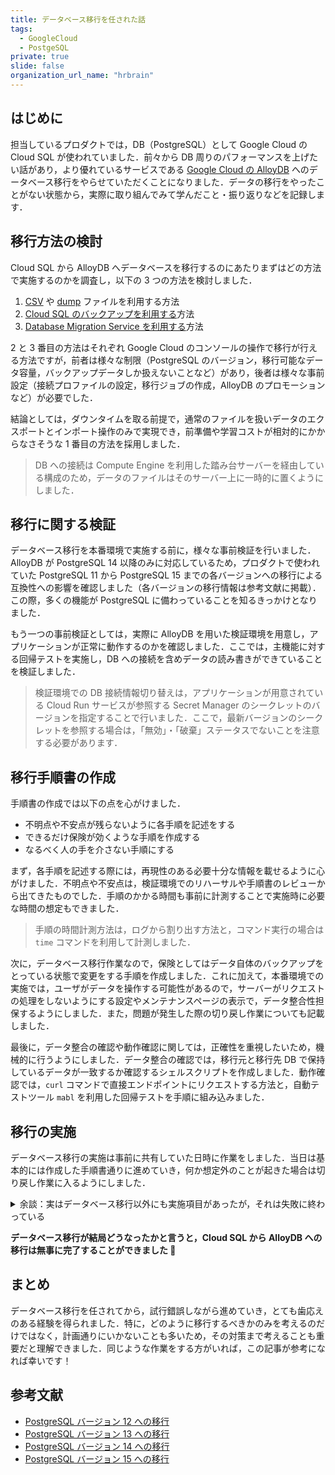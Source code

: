 ```yaml
---
title: データベース移行を任された話
tags:
  - GoogleCloud
  - PostgeSQL
private: true
slide: false
organization_url_name: "hrbrain"
---
```


## はじめに
担当しているプロダクトでは，DB（PostgreSQL）として Google Cloud の Cloud SQL が使われていました．前々から DB 周りのパフォーマンスを上げたい話があり，より優れているサービスである [Google Cloud の AlloyDB](https://cloud.google.com/products/alloydb?hl=en) へのデータベース移行をやらせていただくことになりました．データの移行をやったことがない状態から，実際に取り組んでみて学んだこと・振り返りなどを記録します．

## 移行方法の検討
Cloud SQL から AlloyDB へデータベースを移行するのにあたりまずはどの方法で実施するのかを調査し，以下の 3 つの方法を検討しました．

1. [CSV](https://cloud.google.com/alloydb/docs/export-csv-file) や [dump](https://cloud.google.com/alloydb/docs/export-dmp-file) ファイルを利用する方法
2. [Cloud SQL のバックアップを利用する](https://cloud.google.com/alloydb/docs/migrate-cloud-sql-to-alloydb)方法
3. [Database Migration Service を利用する](https://cloud.google.com/database-migration/docs/postgresql-to-alloydb/quickstart)方法

2 と 3 番目の方法はそれぞれ Google Cloud のコンソールの操作で移行が行える方法ですが，前者は様々な制限（PostgreSQL のバージョン，移行可能なデータ容量，バックアップデータしか扱えないことなど）があり，後者は様々な事前設定（接続プロファイルの設定，移行ジョブの作成，AlloyDB のプロモーションなど）が必要でした．

結論としては，ダウンタイムを取る前提で，通常のファイルを扱いデータのエクスポートとインポート操作のみで実現でき，前準備や学習コストが相対的にかからなさそうな 1 番目の方法を採用しました．

> DB への接続は Compute Engine を利用した踏み台サーバーを経由している構成のため，データのファイルはそのサーバー上に一時的に置くようにしました．

## 移行に関する検証
データベース移行を本番環境で実施する前に，様々な事前検証を行いました．AlloyDB が PostgreSQL 14 以降のみに対応しているため，プロダクトで使われていた PostgreSQL 11 から PostgreSQL 15 までの各バージョンへの移行による互換性への影響を確認しました（各バージョンの移行情報は参考文献に掲載）．この際，多くの機能が PostgreSQL に備わっていることを知るきっかけとなりました．

もう一つの事前検証としては，実際に AlloyDB を用いた検証環境を用意し，アプリケーションが正常に動作するのかを確認しました．ここでは，主機能に対する回帰テストを実施し，DB への接続を含めデータの読み書きができていることを検証しました．

> 検証環境での DB 接続情報切り替えは，アプリケーションが用意されている Cloud Run サービスが参照する Secret Manager のシークレットのバージョンを指定することで行いました．ここで，最新バージョンのシークレットを参照する場合は，「無効」・「破棄」ステータスでないことを注意する必要があります．

## 移行手順書の作成
手順書の作成では以下の点を心がけました．
- 不明点や不安点が残らないように各手順を記述をする
- できるだけ保険が効くような手順を作成する
- なるべく人の手を介さない手順にする

まず，各手順を記述する際には，再現性のある必要十分な情報を載せるように心がけました．不明点や不安点は，検証環境でのリハーサルや手順書のレビューから出てきたものでした．手順のかかる時間も事前に計測することで実施時に必要な時間の想定もできました．

> 手順の時間計測方法は，ログから割り出す方法と，コマンド実行の場合は `time` コマンドを利用して計測しました．

次に，データベース移行作業なので，保険としてはデータ自体のバックアップをとっている状態で変更をする手順を作成しました．これに加えて，本番環境での実施では，ユーザがデータを操作する可能性があるので，サーバーがリクエストの処理をしないようにする設定やメンテナンスページの表示で，データ整合性担保するようにしました．また，問題が発生した際の切り戻し作業についても記載しました．

最後に，データ整合の確認や動作確認に関しては，正確性を重視したいため，機械的に行うようにしました．データ整合の確認では，移行元と移行先 DB で保持しているデータが一致するか確認するシェルスクリプトを作成しました．動作確認では，`curl` コマンドで直接エンドポイントにリクエストする方法と，自動テストツール `mabl` を利用した回帰テストを手順に組み込みました．

## 移行の実施
データベース移行の実施は事前に共有していた日時に作業をしました．当日は基本的には作成した手順書通りに進めていき，何か想定外のことが起きた場合は切り戻し作業に入るようにしました．

<details>
<summary>余談：実はデータベース移行以外にも実施項目があったが，それは失敗に終わっている</summary>

余談ですが，実はデータベース移行以外にも，プロダクトで保持しているデータの型を変更する実施項目もありました．移行方法の検討でダウンタイムを前提と考えていたのは，この作業を加味していたからでした．

こちらの件に関しても，同様に手順や切り戻し方法を手順書に記載してあり，検証環境でも動作を確認してありました．しかし，本番環境での作業では，動作確認の段階で問題が発生してしまい，切り戻しをする必要があり，その上一部切り戻し作業が難化してしまいました．

まず，切り戻し作業が難化してしまったのが，事前に用意していたデータ整合を確認するシェルスクリプトが，動作確認時にデータを投入したため，機能しなくなったからです．リハーサルでは正常時の手順までは確認しており，切り戻し作業まで確認しておけば，考慮漏れが防げたのかもしれません．

また，本番環境で起きた問題は，データの型変更後にプロダクトが動作するために加えた変更に不備があったためでした．開発環境での動作確認でテスト観点が漏れていたために起きてしまっていました．

何はともあれ．．．
</details>

**データベース移行が結局どうなったかと言うと，Cloud SQL から AlloyDB への移行は無事に完了することができました 🎉**

## まとめ
データベース移行を任されてから，試行錯誤しながら進めていき，とても歯応えのある経験を得られました．特に，どのように移行するべきかのみを考えるのだけではなく，計画通りにいかないことも多いため，その対策まで考えることも重要だと理解できました．同じような作業をする方がいれば，この記事が参考になれば幸いです！

## 参考文献
- [PostgreSQL バージョン 12 への移行](https://www.postgresql.org/docs/12/release-12.html#id-1.11.6.28.4)
- [PostgreSQL バージョン 13 への移行](https://www.postgresql.org/docs/13/release-13.html#id-1.11.6.26.4)
- [PostgreSQL バージョン 14 への移行](https://www.postgresql.org/docs/14/release-14.html#id-1.11.6.23.4)
- [PostgreSQL バージョン 15 への移行](https://www.postgresql.org/docs/15/release-15.html#id-1.11.6.18.4)
